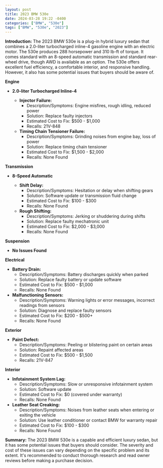 ```yaml
---
layout: post
title: 2023 BMW 530e
date: 2024-03-28 19:22 -0400
categories: ["BMW", "530e"]
tags: ["BMW", "530e", "2023"]
---
```

**Introduction:**
The 2023 BMW 530e is a plug-in hybrid luxury sedan that combines a 2.0-liter turbocharged inline-4 gasoline engine with an electric motor. The 530e produces 288 horsepower and 310 lb-ft of torque. It comes standard with an 8-speed automatic transmission and standard rear-wheel drive, though AWD is available as an option. The 530e offers excellent fuel efficiency, a comfortable interior, and responsive handling. However, it also has some potential issues that buyers should be aware of.

**Engine**
* **2.0-liter Turbocharged Inline-4**

    * **Injector Failure:**
        * Description/Symptoms: Engine misfires, rough idling, reduced power
        * Solution: Replace faulty injectors
        * Estimated Cost to Fix: $500 - $1,000
        * Recalls: 21V-848
    * **Timing Chain Tensioner Failure:**
        * Description/Symptoms: Grinding noises from engine bay, loss of power
        * Solution: Replace timing chain tensioner
        * Estimated Cost to Fix: $1,500 - $2,000
        * Recalls: None Found

**Transmission**
* **8-Speed Automatic**

    * **Shift Delay:**
        * Description/Symptoms: Hesitation or delay when shifting gears
        * Solution: Software update or transmission fluid change
        * Estimated Cost to Fix: $100 - $300
        * Recalls: None Found
    * **Rough Shifting:**
        * Description/Symptoms: Jerking or shuddering during shifts
        * Solution: Replace faulty mechatronic unit
        * Estimated Cost to Fix: $2,000 - $3,000
        * Recalls: None Found

**Suspension**
* **No Issues Found**

**Electrical**
* **Battery Drain:**
    * Description/Symptoms: Battery discharges quickly when parked
    * Solution: Replace faulty battery or update software
    * Estimated Cost to Fix: $500 - $1,000
    * Recalls: None Found
* **Malfunctioning Sensors:**
    * Description/Symptoms: Warning lights or error messages, incorrect readings from sensors
    * Solution: Diagnose and replace faulty sensors
    * Estimated Cost to Fix: $200 - $500+
    * Recalls: None Found

**Exterior**
* **Paint Defect:**
    * Description/Symptoms: Peeling or blistering paint on certain areas
    * Solution: Repaint affected areas
    * Estimated Cost to Fix: $500 - $1,500
    * Recalls: 21V-847

**Interior**
* **Infotainment System Lag:**
    * Description/Symptoms: Slow or unresponsive infotainment system
    * Solution: Software update
    * Estimated Cost to Fix: $0 (covered under warranty)
    * Recalls: None Found
* **Leather Seat Creaking:**
    * Description/Symptoms: Noises from leather seats when entering or exiting the vehicle
    * Solution: Use leather conditioner or contact BMW for warranty repair
    * Estimated Cost to Fix: $100 - $300
    * Recalls: None Found

**Summary:**
The 2023 BMW 530e is a capable and efficient luxury sedan, but it has some potential issues that buyers should consider. The severity and cost of these issues can vary depending on the specific problem and its extent. It's recommended to conduct thorough research and read owner reviews before making a purchase decision.
